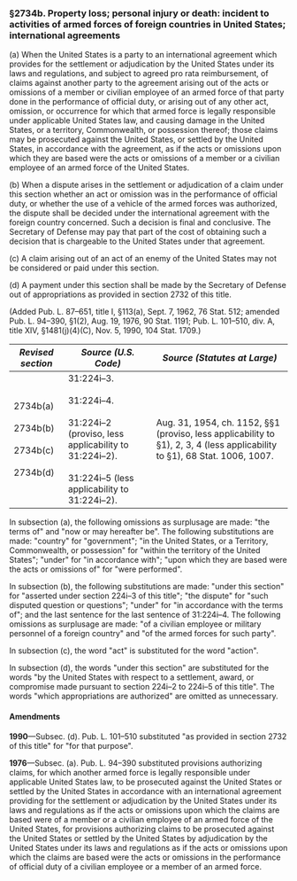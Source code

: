 ### §2734b. Property loss; personal injury or death: incident to activities of armed forces of foreign countries in United States; international agreements ###

(a) When the United States is a party to an international agreement which provides for the settlement or adjudication by the United States under its laws and regulations, and subject to agreed pro rata reimbursement, of claims against another party to the agreement arising out of the acts or omissions of a member or civilian employee of an armed force of that party done in the performance of official duty, or arising out of any other act, omission, or occurrence for which that armed force is legally responsible under applicable United States law, and causing damage in the United States, or a territory, Commonwealth, or possession thereof; those claims may be prosecuted against the United States, or settled by the United States, in accordance with the agreement, as if the acts or omissions upon which they are based were the acts or omissions of a member or a civilian employee of an armed force of the United States.

(b) When a dispute arises in the settlement or adjudication of a claim under this section whether an act or omission was in the performance of official duty, or whether the use of a vehicle of the armed forces was authorized, the dispute shall be decided under the international agreement with the foreign country concerned. Such a decision is final and conclusive. The Secretary of Defense may pay that part of the cost of obtaining such a decision that is chargeable to the United States under that agreement.

(c) A claim arising out of an act of an enemy of the United States may not be considered or paid under this section.

(d) A payment under this section shall be made by the Secretary of Defense out of appropriations as provided in section 2732 of this title.

(Added Pub. L. 87–651, title I, §113(a), Sept. 7, 1962, 76 Stat. 512; amended Pub. L. 94–390, §1(2), Aug. 19, 1976, 90 Stat. 1191; Pub. L. 101–510, div. A, title XIV, §1481(j)(4)(C), Nov. 5, 1990, 104 Stat. 1709.)

|                      *Revised section*                       |                                                               *Source (U.S. Code)*                                                                |                                               *Source (Statutes at Large)*                                               |
|--------------------------------------------------------------|---------------------------------------------------------------------------------------------------------------------------------------------------|--------------------------------------------------------------------------------------------------------------------------|
|2734b(a)<br/><br/>2734b(b)<br/><br/>2734b(c)<br/><br/>2734b(d)|31:224i–3.<br/><br/>31:224i–4.<br/><br/>31:224i–2 (proviso, less applicability to 31:224i–2).<br/><br/>31:224i–5 (less applicability to 31:224i–2).|Aug. 31, 1954, ch. 1152, §§1 (proviso, less applicability to §1), 2, 3, 4 (less applicability to §1), 68 Stat. 1006, 1007.|

In subsection (a), the following omissions as surplusage are made: "the terms of" and "now or may hereafter be". The following substitutions are made: "country" for "government"; "in the United States, or a Territory, Commonwealth, or possession" for "within the territory of the United States"; "under" for "in accordance with"; "upon which they are based were the acts or omissions of" for "were performed".

In subsection (b), the following substitutions are made: "under this section" for "asserted under section 224i–3 of this title"; "the dispute" for "such disputed question or questions"; "under" for "in accordance with the terms of"; and the last sentence for the last sentence of 31:224i–4. The following omissions as surplusage are made: "of a civilian employee or military personnel of a foreign country" and "of the armed forces for such party".

In subsection (c), the word "act" is substituted for the word "action".

In subsection (d), the words "under this section" are substituted for the words "by the United States with respect to a settlement, award, or compromise made pursuant to section 224i–2 to 224i–5 of this title". The words "which appropriations are authorized" are omitted as unnecessary.

#### Amendments ####

**1990**—Subsec. (d). Pub. L. 101–510 substituted "as provided in section 2732 of this title" for "for that purpose".

**1976**—Subsec. (a). Pub. L. 94–390 substituted provisions authorizing claims, for which another armed force is legally responsible under applicable United States law, to be prosecuted against the United States or settled by the United States in accordance with an international agreement providing for the settlement or adjudication by the United States under its laws and regulations as if the acts or omissions upon which the claims are based were of a member or a civilian employee of an armed force of the United States, for provisions authorizing claims to be prosecuted against the United States or settled by the United States by adjudication by the United States under its laws and regulations as if the acts or omissions upon which the claims are based were the acts or omissions in the performance of official duty of a civilian employee or a member of an armed force.